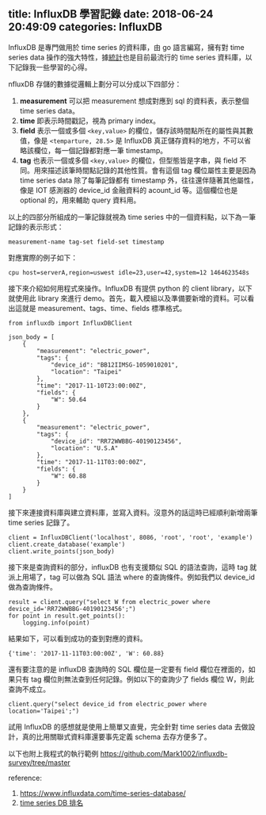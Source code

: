 title: InfluxDB 學習記錄
date: 2018-06-24 20:49:09
categories: InfluxDB
---
InfluxDB 是專門做用於  time series 的資料庫，由 go 語言編寫，擁有對 time series data 操作的強大特性，據[統計](https://db-engines.com/en/ranking/time+series+dbms)也是目前最流行的 time series 資料庫，以下記錄我一些學習的心得。

nfluxDB 存儲的數據從邏輯上劃分可以分成以下四部分：
1. **measurement**
可以把 measurement 想成對應到 sql 的資料表，表示整個 time series data。
2. **time**
即表示時間戳記，視為 primary index。
3. **field**
表示一個或多個 ``<key,value>`` 的欄位，儲存該時間點所在的屬性與其數值，像是 ``<temparture, 28.5>`` 是 InfluxDB 真正儲存資料的地方，不可以省略該欄位，每一個記錄都對應一筆 timestamp。
4. **tag**
也表示一個或多個 ``<key,value>`` 的欄位，但型態皆是字串，與 field 不同。用來描述該筆時間點記錄的其他性質。會有這個 tag 欄位屬性主要是因為 time series data 除了每筆記錄都有 timestamp 外，往往還伴隨著其他屬性，像是 IOT 感測器的 device_id 金融資料的 acount_id 等。這個欄位也是 optional 的，用來輔助 query 資料用。

以上的四部分所組成的一筆記錄就視為 time series 中的一個資料點，以下為一筆記錄的表示形式：
```
measurement-name tag-set field-set timestamp
```
對應實際的例子如下：
```
cpu host=serverA,region=uswest idle=23,user=42,system=12 1464623548s
```
接下來介紹如何用程式來操作。InfluxDB 有提供 python 的 client library，以下就使用此 library 來進行 demo。首先，載入模組以及準備要新增的資料。可以看出這就是 measurement、tags、time、fields 標準格式。
```python=
from influxdb import InfluxDBClient

json_body = [
    {
        "measurement": "electric_power",
        "tags": {
            "device_id": "BB12IIMSG-1059010201",
            "location": "Taipei"
        },
        "time": "2017-11-10T23:00:00Z",
        "fields": {
            "W": 50.64
        }
    },
    {
        "measurement": "electric_power",
        "tags": {
            "device_id": "RR72WWBBG-40190123456",
            "location": "U.S.A"
        },
        "time": "2017-11-11T03:00:00Z",
        "fields": {
            "W": 60.88
        }
    }
]
```
接下來連接資料庫與建立資料庫，並寫入資料。沒意外的話這時已經順利新增兩筆 time series 記錄了。
```python=
client = InfluxDBClient('localhost', 8086, 'root', 'root', 'example')
client.create_database('example')
client.write_points(json_body)
```
接下來是查詢資料的部分，influxDB 也有支援類似 SQL 的語法查詢，這時 tag 就派上用場了，tag 可以做為 SQL 語法 where 的查詢條件。例如我們以 device_id 做為查詢條件。
```python=
result = client.query("select W from electric_power where device_id='RR72WWBBG-40190123456';")
for point in result.get_points():
    logging.info(point)
```
結果如下，可以看到成功的查到對應的資料。
```
{'time': '2017-11-11T03:00:00Z', 'W': 60.88}
```
還有要注意的是 influxDB 查詢時的 SQL 欄位是一定要有 field 欄位在裡面的，如果只有 tag 欄位則無法查到任何記錄。例如以下的查詢少了 fields 欄位 W，則此查詢不成立。
```python=
client.query("select device_id from electric_power where location='Taipei';")
```
試用 InfluxDB 的感想就是使用上簡單又直覺，完全針對 time series data 去做設計，真的比用關聯式資料庫還要事先定義 schema 去存方便多了。

以下也附上我程式的執行範例
https://github.com/Mark1002/influxdb-survey/tree/master

reference:
1. https://www.influxdata.com/time-series-database/
2. [time series DB 排名](https://db-engines.com/en/ranking/time+series+dbms)